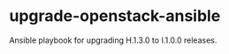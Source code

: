 upgrade-openstack-ansible
=========================

Ansible playbook for upgrading H.1.3.0 to I.1.0.0 releases.
